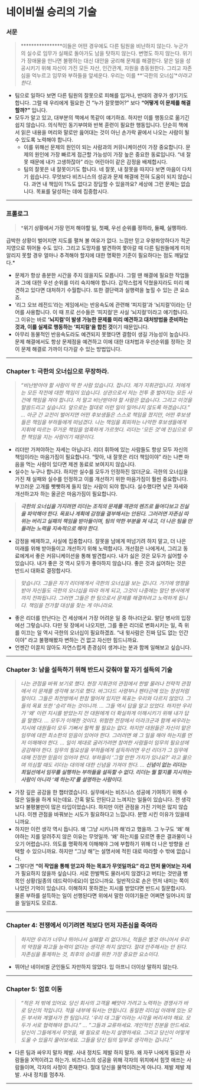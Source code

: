 # 네이비씰 승리의 기술

### 서문

> ****************이들은 어떤 경우에도 다른 팀원을 비난하지 않는다. 누군가의 실수로 임무가 실패로 돌아가도 남을 탓하지 않는다. 변명도 하지 않는다. 위기가 장애물을 만나면 불평하는 대신 대안을 궁리해 문제를 해결한다. 맡은 일을 성공시키기 위해 자신이 가진 모든 자산, 인간관계, 자원을 총동원한다. 그리고 자존심을 억누르고 임무와 부하들을 앞세운다. 우리는 이를 **’극한의 오너십’**이라고 한다.*
> 
- 팀으로 일하다 보면 다른 팀원의 잘못으로 피해를 입거나, 반대의 경우가 생기기도 합니다. 그럴 때 우리에게 필요한 건 “누가 잘못했어?” 보다 **“어떻게 이 문제를 해결할까?”** 입니다.
- 모두가 알고 있고, 대부분의 책에서 똑같이 얘기하죠. 하지만 이를 행동으로 옮기긴 쉽지 않습니다. 의식적인 동기부여와 반복 훈련이 필요한 행동입니다. 단순히 책에서 읽은 내용을 머리와 말로만 읊어대는 것이 아닌 손가락 끝에서 나오는 사람이 될 수 있도록 노력해야 합니다.
    - 이를 위해선 문제의 원인이 되는 사람과의 커뮤니케이션이 가장 중요합니다. 문제의 원인에 가장 빠르게 접근할 가능성이 가장 높은 중요한 동료입니다. “네 잘못 때문에 내가 고생하잖아” 라는 어린아이 같은 감정을 배제합시다.
    - 팀의 잘못은 내 잘못이기도 합니다. 네 잘못, 내 잘못을 따지다 보면 마음이 다치기 쉽습니다. 무엇보다 비즈니스의 성공과 문제 해결에 전혀 도움이 되지 않습니다. 과연 내 책임이 1%도 없다고 장담할 수 있을까요? 세상에 그런 문제는 없습니다. 목표를 달성하는 데에 집중합시다.

---

### 프롤로그

> ***위기 상황에서 가장 먼저 해야할 일, 첫째, 우선 순위를 정하라, 둘째, 실행하라.**

급박한 상황이 벌어지면 지도를 펼쳐 볼 여유가 없다. 느낌만 믿고 우왕좌앙하다가 적군 지영으로 뛰어들 수도 있다. 그리고 도망자를 발견하여 쫓아갈 때 다른 팀원들에게 미처 알리지 못할 경우 얼마나 추격해야 할지에 대한 명확한 기준이 필요하다는 점도 깨달았다.*
> 
- 문제가 항상 충분한 시간을 주지 않을지도 모릅니다. 그럴 땐 해결에 필요한 작업들과 그에 대한 우선 순위를 미리 숙지해야 합니다. 갑작스럽게 닥쳤을지라도 미리 예견하고 있다면 대처하기 수월합니다. 또한 결단력과 실행력을 높힐 수 있는 큰 요소죠.
- ‘리그 오브 레전드’라는 게임에서는  반응속도에 관련해 ‘피지컬’과 ‘뇌지컬’이라는 단어를 사용합니다. 이 때 프로 선수들은 ‘피지컬’은 사실 ‘뇌지컬’이라고 얘기합니다. 그 이유는 바로 **‘뇌지컬’이 발생 가능한 문제를 미리 예견하고 대처방법을 준비하는 것과, 이를 실제로 행동하는 ‘피지컬’을 합친 것**이기 때문입니다.
- 아무리 동물적인 반응속도라도 예견되지 못했다면 결함이 생길 가능성이 높습니다. 문제 해결에서도 항상 문제점을 예견하고 이에 대한 대처법과 우선순위를 정하는 것이 문제 해결로 가까이 다가갈 수 있는 방법입니다.

---

### Chapter 1: 극한의 오너십으로 무장하라.

> *“비난받아야 할 사람이 딱 한 사람 있습니다. 접니다. 제가 지휘관입니다. 저에게는 모든 작전에 대한 책임이 있습니다. 상관으로서 저는 전투 중 벌어지는 모든 사건에 책임을 져야 합니다. 저 말고 비난받아야 할 사람은 없습니다. 그리고 이것을 말씀드리고 싶습니다. 앞으로는 절대로 이런 일이 일어나지 않도록 하겠습니다.”
…
아군 간 교전이 벌어지면 어떤 후보생들은 스스로 책임을 졌지만, 어떤 후보생들은 책임을 부하들에게 떠넘겼다. 나는 책임을 회피하는 나약한 후보생들에게 지휘에 따르는 무거운 책임을 엄혹하게 가르쳣다. 리더는 ‘모든 것’에 진심으로 무한 책임을 지는 사람이기 때문이다.*
> 
- 리더만 가져야하는 자세는 아닙니다. 리더 휘하에 있는 사람들도 항상 모두 자신의 책임이라는 마음가짐이 필요합니다. “맞아, 내 잘못은 리더 책임이야” 라는 나쁜 마음을 먹는 사람이 있다면 제겐 동료로 보여지지 않습니다.
- 실수는 누구나 합니다. 하지만 실수를 모두가 인정하진 않더군요. 극한의 오너십을 가진 채 실패와 실수를 인정하고 이를 개선하기 위한 마음가짐이 훨씬 중요합니다. 부끄러운 고개를 빳빳하게 들지 않는 사람이 되야 합니다. 실수했다면 낮은 자세와 개선하고자 하는 올곧은 마음가짐이 필요합니다.

> *************************극한의 오너십을 가지려면 리더는 조직의 문제를 객관의 렌즈로 들여다보고 진실을 파악해야 한다. 목표나 계획에 감정을 결부해서는 안된다. 그러러면 자존심 따위는 버리고 실패의 책임을 받아들이며, 팀의 약한 부분을 쳐 내고, 더 나은 팀을 만들려는 노력을 지속적으로 해야 한다.*************************
> 
- 감정을 배제하고, 사실에 집중합시다. 잘못을 남에게 떠넘기려 하지 말고, 더 나은 미래를 위해 받아들이고 개선하기 위해 노력합시다. 개선점은 나에게서, 그리고 동료에게서 좋은 커뮤니케이션을 통해 발견합시다. 내가 싫은 것은 모두가 싫어할 수 있습니다. 내가 좋은 것 역시 모두가 좋아하지 않습니다. 좋은 것과 싫어하는 것은 반드시 대화로 결정합시다.

> *맞습니다. 그들은 자기 리더에게서 극한의 오너십을 보는 겁니다. 거기에 영향을 받아 자신들도 극한의 오너십을 따라 하게 되고, 그것이 나중에는 말단 병사에게까지 전파됩니다. 그러면 그들은 한 팀으로서 문제를 해결하려고 노력하게 됩니다. 책임을 전가할 대상을 찾는 게 아니라요.*
> 
- 좋은 리더를 만난다는 건 세상에서 가장 어려운 일 중 하나더군요. 말단 병사의 입장에선 그렇습니다. 다만 뒷 장에서 나오지만, 그를 좋은 리더로 변화시키는 일, 즉 위를 이끄는 일 역시 극한의 오너십이 필요하겠죠. “내 윗사람은 진짜 답도 없는 인간이야” 라고 불평해봤자 변하는 건 없고 자신만 힘드니까요.
- 언젠간 이끌지 않아도 자연스럽게 존경심이 생겨나는 분과 함께 일해보고 싶습니다.

---

### Chapter 3: 남을 설득하기 위해 반드시 갖춰야 할 자기 설득의 기술

> *나는 관점을 바꿔 보기로 했다. 현장 지휘관의 관점에서 한발 물러나 전략적 관점에서 이 문제를 생각해 보기로 했다. 바그다드 사령부나 펜타곤에 있는 장성처럼 말이다. 그들은 최전방에서 한참 떨어져 있지만 목표는 우리와 다르지 않았다. 그들의 목표 또한 ‘승리’하는 것이니까.
…
그들 역시 답을 알고 있었다. 하지만 우리가 ‘왜’ 이런 지시를 받았는지 전 대원에게 더 확실하게 이해시키기 위해 내가 답을 말했다.
…
모두가 이해한 것이다. 위험한 전장에서 이라크군과 함께 싸우라는 지시에 대원들이 모두 기뻐서 펄쩍 뛸 필요는 없다. 하지만 대원들은 자신이 맡은 임무에 대한 최소한의 믿음이 있어야 한다. 그러려면 왜 그 일을 해야 하는지를 먼저 이해해야 한다.
…
일이 제대로 굴러가려면 참여한 사람들이 임무의 필요성에 공감해야 한다. 임무의 필요성을 부하들에게 설득하려면 우선 리더가 그 임무에 대해 진정한 믿음이 있어야 한다. 부하들이 ‘그럴 만한 가치가 있나요?’ 라고 물으며 의심할 때도 리더는 대의에 대한 신념을 가져야 한다. 
…
**신념이 없는 리더는 최일선에서 임무를 실행하는 부하들을 설득할 수 없다. 리더는 뭘 할지를 지시하는 사람이 아니라 ‘왜 하는지’를 설명하는 사람이다.***
> 
- 가장 깊은 공감을 한 챕터였습니다. 실무에서는 비즈니스 성공에 기여하기 위해 수많은 일들을 하게 되는데요. 간혹 말도 안된다고 느껴지는 일들이 있습니다. 전 생각보다 불평불만이 많은 타입이었습니다. 하지만 이런 관점을 가진 기억은 많지 않습니다. 이젠 관점을 바꿔보는 시도가 필요하다고 느낍니다. 분명 시킨 이유가 있을테니까요.
- 하지만 이런 생각 역시 듭니다. 왜 ‘그냥 시키니까 해’라고 했을까. 그 누구도 ‘왜’ 해야하는 지를 알려주지 않은 이유는 무엇일까. ‘왜’ 하는지를 모르면 좋은 결과물이 나오기 어렵습니다. 의도를 명확하게 이해해야 그에 부합하기 위해 더 나은 방향을 선택할 수 있으니까요. 하지만 “그냥 해”는 설명서에 적힌 대로 따라할 수 밖에 없습니다.
- 그렇다면 **“이 작업을 통해 얻고자 하는 목표가 무엇일까요” 라고 먼저 물어보는 자세**가 필요하지 않을까 싶습니다. 서로 한발짝도 물러서지 않겠다고 버티는 것만큼 병목인 상황(일종의 데드락이네요)이 없으니까요. 일반적으로 손은 먼저 내미는 쪽이 나았던 기억이 있습니다. 이해하지 못하겠는 지시를 받았다면 반드시 질문합시다. 물론 부하를 설득하는 일이 선행된다면 위에서 말한 이야기들은 어쩌면 일어나지 않을 일일지도 모르죠.

---

### Chapter 4: 전쟁에서 이기려면 적보다 먼저 자존심을 죽여라

> *하지만 우리가 너무나 뛰어나서 실패할 리 없다거나, 적들은 별것 아니어서 우리의 약점을 파고들 능력이 없다는 생각은 하지 않았다. 절대 안주해서는 안 된다. 자존심을 통제하는 것, 최후의 승리를 위한 가장 중요한 요소이다.*
> 
- 뛰어난 네이비씰 군인들도 자만하지 않았다. 입 아프니 더이상 말하지 않는다.

---

### Chapter 5: 엄호 이동

> *“적은 저 밖에 있어요. 당신 회사의 고객을 빼앗아 가려고 노력하는 경쟁사가 바로 당신의 적입니다. 적을 내부에 둬서는 안됩니다. 동일한 리더십 아래에 있는 모든 부서와 계열사가 한 팀입니다. ‘우리 대 그들’이라는 시각을 버리셔야 해요. 모두가 서로 협력해야 합니다.”
…
”그들과 교류하세요. 개인적인 친분을 만드세요. 당신이 그들에게서 무엇을, 왜 필요로 하는지 설명하세요. 그리고 당신이 어떻게 도울 수 있을지 물어보세요. 그들을 당신 팀의 일부로 생각하는 겁니다.”*
> 
- 다른 팀과 싸우지 말자 제발. 사내 정치도 제발 하지 말자. 왜 자꾸 나에게 필요한 사람들을 X먹이려고 하는가. 비즈니스의 성공을 위해 각자의 위치에서 힘껏 애쓰는 사람들이며, 각자의 사정이 존재한다. 절대 당신을 물먹이려는게 아니다. 제발 제발 제발. 사내 정치를 멈추자.

---